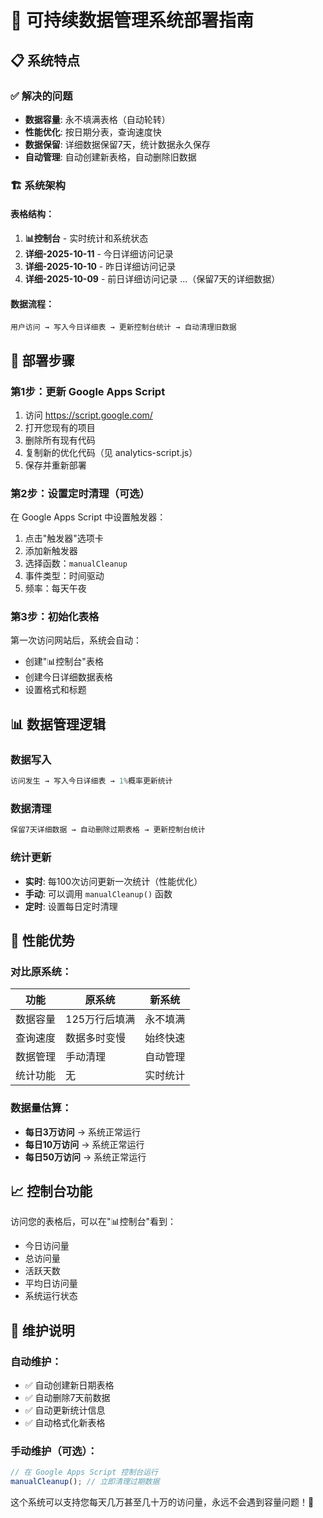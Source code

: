 # 🔄 可持续数据管理系统部署指南

## 📋 系统特点

### ✅ 解决的问题
- **数据容量**: 永不填满表格（自动轮转）
- **性能优化**: 按日期分表，查询速度快
- **数据保留**: 详细数据保留7天，统计数据永久保存
- **自动管理**: 自动创建新表格，自动删除旧数据

### 🏗️ 系统架构

#### 表格结构：
1. **📊控制台** - 实时统计和系统状态
2. **详细-2025-10-11** - 今日详细访问记录
3. **详细-2025-10-10** - 昨日详细访问记录
4. **详细-2025-10-09** - 前日详细访问记录
   ...（保留7天的详细数据）

#### 数据流程：
```
用户访问 → 写入今日详细表 → 更新控制台统计 → 自动清理旧数据
```

## 🚀 部署步骤

### 第1步：更新 Google Apps Script
1. 访问 https://script.google.com/
2. 打开您现有的项目
3. 删除所有现有代码
4. 复制新的优化代码（见 analytics-script.js）
5. 保存并重新部署

### 第2步：设置定时清理（可选）
在 Google Apps Script 中设置触发器：
1. 点击"触发器"选项卡
2. 添加新触发器
3. 选择函数：`manualCleanup`
4. 事件类型：时间驱动
5. 频率：每天午夜

### 第3步：初始化表格
第一次访问网站后，系统会自动：
- 创建"📊控制台"表格
- 创建今日详细数据表格
- 设置格式和标题

## 📊 数据管理逻辑

### 数据写入
```javascript
访问发生 → 写入今日详细表 → 1%概率更新统计
```

### 数据清理
```javascript
保留7天详细数据 → 自动删除过期表格 → 更新控制台统计
```

### 统计更新
- **实时**: 每100次访问更新一次统计（性能优化）
- **手动**: 可以调用 `manualCleanup()` 函数
- **定时**: 设置每日定时清理

## 🎯 性能优势

### 对比原系统：
| 功能 | 原系统 | 新系统 |
|------|--------|--------|
| 数据容量 | 125万行后填满 | 永不填满 |
| 查询速度 | 数据多时变慢 | 始终快速 |
| 数据管理 | 手动清理 | 自动管理 |
| 统计功能 | 无 | 实时统计 |

### 数据量估算：
- **每日3万访问** → 系统正常运行
- **每日10万访问** → 系统正常运行  
- **每日50万访问** → 系统正常运行

## 📈 控制台功能

访问您的表格后，可以在"📊控制台"看到：
- 今日访问量
- 总访问量  
- 活跃天数
- 平均日访问量
- 系统运行状态

## 🔧 维护说明

### 自动维护：
- ✅ 自动创建新日期表格
- ✅ 自动删除7天前数据
- ✅ 自动更新统计信息
- ✅ 自动格式化新表格

### 手动维护（可选）：
```javascript
// 在 Google Apps Script 控制台运行
manualCleanup(); // 立即清理过期数据
```

这个系统可以支持您每天几万甚至几十万的访问量，永远不会遇到容量问题！🚀